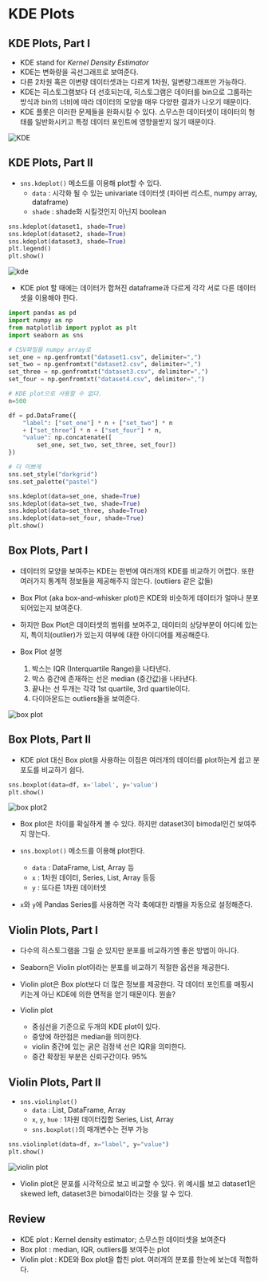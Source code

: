 # KDE Plots

## KDE Plots, Part I

- KDE stand for *Kernel Density Estimator*
- KDE는 변화량을 곡선그래프로 보여준다.
- 다른 2차원 혹은 이변량 데이터셋과는 다르게 1차원, 일변량그래프만 가능하다.
- KDE는 히스토그램보다 더 선호되는데, 히스토그램은 데이터를 bin으로 그룹하는 방식과 bin의 너비에 따라 데이터의 모양을 매우 다양한 결과가 나오기 때문이다.
- KDE 플롯은 이러한 문제들을 완화시킬 수 있다. 스무스한 데이터셋이 데이터의 형태를 일반화시키고 특정 데이터 포인트에 영향을받지 않기 때문이다.
  
![KDE](https://s3.amazonaws.com/codecademy-content/programs/dataviz-python/unit-5/intro-to-seaborn/seaborn_distributions/kde-plot-white.svg)

## KDE Plots, Part II

- `sns.kdeplot()` 메소드를 이용해 plot할 수 있다.
  - `data` : 시각화 될 수 있는 univariate 데이터셋 (파이썬 리스트, numpy array, dataframe)
  - `shade` : shade화 시킬것인지 아닌지 boolean

```py
sns.kdeplot(dataset1, shade=True)
sns.kdeplot(dataset2, shade=True)
sns.kdeplot(dataset3, shade=True)
plt.legend()
plt.show()
```

![kde](https://s3.amazonaws.com/codecademy-content/programs/dataviz-python/unit-5/intro-to-seaborn/seaborn_distributions/kde-plot.png)

- KDE plot 할 때에는 데이터가 합쳐진 dataframe과 다르게 각각 서로 다른 데이터셋을 이용해야 한다.

```py
import pandas as pd
import numpy as np
from matplotlib import pyplot as plt
import seaborn as sns

# CSV파일을 numpy array로
set_one = np.genfromtxt("dataset1.csv", delimiter=",")
set_two = np.genfromtxt("dataset2.csv", delimiter=",")
set_three = np.genfromtxt("dataset3.csv", delimiter=",")
set_four = np.genfromtxt("dataset4.csv", delimiter=",")

# KDE plot으로 사용할 수 없다.
n=500

df = pd.DataFrame({
    "label": ["set_one"] * n + ["set_two"] * n
    + ["set_three"] * n + ["set_four"] * n,
    "value": np.concatenate([
        set_one, set_two, set_three, set_four])
})

# 더 이쁘게
sns.set_style("darkgrid")
sns.set_palette("pastel")

sns.kdeplot(data=set_one, shade=True)
sns.kdeplot(data=set_two, shade=True)
sns.kdeplot(data=set_three, shade=True)
sns.kdeplot(data=set_four, shade=True)
plt.show()
```

## Box Plots, Part I

- 데이터의 모양을 보여주는 KDE는 한번에 여러개의 KDE를 비교하기 어렵다. 또한 여러가지 통계적 정보들을 제공해주지 않는다. (outliers 같은 값들)
- Box Plot (aka box-and-whisker plot)은 KDE와 비슷하게 데이터가 얼마나 분포되어있는지 보여준다.
- 하지만 Box Plot은 데이터셋의 범위를 보여주고, 데이터의 상당부분이 어디에 있는지, 특이치(outlier)가 있는지 여부에 대한 아이디어를 제공해준다.

- Box Plot 설명
    1. 박스는 IQR (Interquartile Range)을 나타낸다.
    2. 박스 중간에 존재하는 선은 median (중간값)을 나타낸다.
    3. 끝나는 선 두개는 각각 1st quartile, 3rd quartile이다.
    4. 다이아몬드는 outliers들을 보여준다.

![box plot](https://s3.amazonaws.com/codecademy-content/programs/dataviz-python/unit-5/intro-to-seaborn/seaborn_distributions/box-plot-white.svg)

## Box Plots, Part II

- KDE plot 대신 Box plot을 사용하는 이점은 여러개의 데이터를 plot하는게 쉽고 분포도를 비교하기 쉽다.

```py
sns.boxplot(data=df, x='label', y='value')
plt.show()
```

![box plot2](https://s3.amazonaws.com/codecademy-content/programs/dataviz-python/unit-5/intro-to-seaborn/seaborn_distributions/box-plot.png)

- Box plot은 차이를 확실하게 볼 수 있다. 하지만 dataset3이 bimodal인건 보여주지 않는다.

- `sns.boxplot()` 메소드를 이용해 plot한다.
  - `data` : DataFrame, List, Array 등
  - `x` : 1차원 데이터, Series, List, Array 등등
  - `y` : 또다른 1차원 데이터셋
- `x`와 `y`에 Pandas Series를 사용하면 각각 축에대한 라벨을 자동으로 설정해준다.

## Violin Plots, Part I

- 다수의 히스토그램을 그릴 순 있지만 분포를 비교하기엔 좋은 방법이 아니다.
- Seaborn은 Violin plot이라는 분포를 비교하기 적절한 옵션을 제공한다.
- Violin plot은 Box plot보다 더 많은 정보를 제공한다. 각 데이터 포인트를 매핑시키는게 아닌 KDE에 의한 면적을 얻기 때문이다. 뭔솔?

- Violin plot
  - 중심선을 기준으로 두개의 KDE plot이 있다.
  - 중앙에 하얀점은 median을 의미한다.
  - violin 중간에 있는 굵은 검정색 선은 IQR을 의미한다.
  - 중간 확장된 부분은 신뢰구간이다. 95%

## Violin Plots, Part II

- `sns.violinplot()`
  - `data` : List, DataFrame, Array
  - `x`, `y`, `hue` : 1차원 데이터집합 Series, List, Array
  - `sns.boxplot()`의 매개변수는 전부 가능

```py
sns.violinplot(data=df, x="label", y="value")
plt.show()
```

![violin plot](https://s3.amazonaws.com/codecademy-content/programs/dataviz-python/unit-5/intro-to-seaborn/seaborn_distributions/violin-plot.png)

- Violin plot은 분포를 시각적으로 보고 비교할 수 있다. 위 예시를 보고 dataset1은 skewed left, dataset3은 bimodal이라는 것을 알 수 있다.

## Review

- KDE plot : Kernel density estimator; 스무스한 데이터셋을 보여준다
- Box plot : median, IQR, outliers를 보여주는 plot
- Violin plot : KDE와 Box plot을 합친 plot. 여러개의 분포를 한눈에 보는데 적합하다.
